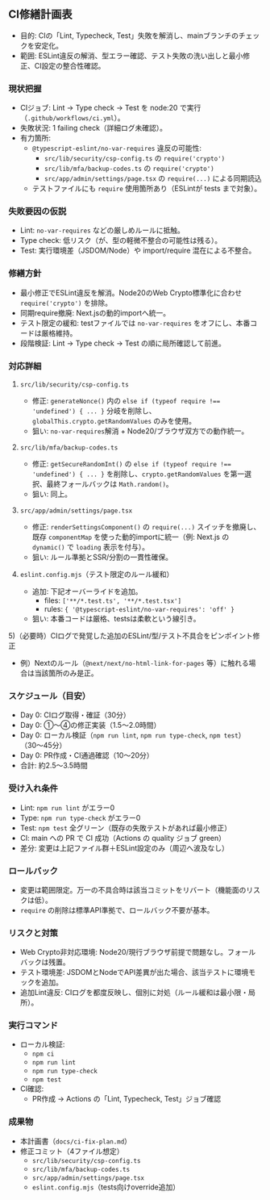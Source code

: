 ## CI修繕計画表

- 目的: CIの「Lint, Typecheck, Test」失敗を解消し、mainブランチのチェックを安定化。
- 範囲: ESLint違反の解消、型エラー確認、テスト失敗の洗い出しと最小修正、CI設定の整合性確認。

### 現状把握

- CIジョブ: Lint → Type check → Test を node:20 で実行（`.github/workflows/ci.yml`）。
- 失敗状況: 1 failing check（詳細ログ未確認）。
- 有力箇所:
  - `@typescript-eslint/no-var-requires` 違反の可能性:
    - `src/lib/security/csp-config.ts` の `require('crypto')`
    - `src/lib/mfa/backup-codes.ts` の `require('crypto')`
    - `src/app/admin/settings/page.tsx` の `require(...)` による同期読込
  - テストファイルにも `require` 使用箇所あり（ESLintが tests まで対象）。

### 失敗要因の仮説

- Lint: `no-var-requires` などの厳しめルールに抵触。
- Type check: 低リスク（が、型の軽微不整合の可能性は残る）。
- Test: 実行環境差（JSDOM/Node）や import/require 混在による不整合。

### 修繕方針

- 最小修正でESLint違反を解消。Node20のWeb Crypto標準化に合わせ `require('crypto')` を排除。
- 同期require撤廃: Next.jsの動的importへ統一。
- テスト限定の緩和: testファイルでは `no-var-requires` をオフにし、本番コードは厳格維持。
- 段階検証: Lint → Type check → Test の順に局所確認して前進。

### 対応詳細

1. `src/lib/security/csp-config.ts`
   - 修正: `generateNonce()` 内の `else if (typeof require !== 'undefined') { ... }` 分岐を削除し、`globalThis.crypto.getRandomValues` のみを使用。
   - 狙い: `no-var-requires`解消 + Node20/ブラウザ双方での動作統一。

2. `src/lib/mfa/backup-codes.ts`
   - 修正: `getSecureRandomInt()` の `else if (typeof require !== 'undefined') { ... }` を削除し、`crypto.getRandomValues` を第一選択、最終フォールバックは `Math.random()`。
   - 狙い: 同上。

3. `src/app/admin/settings/page.tsx`
   - 修正: `renderSettingsComponent()` の `require(...)` スイッチを撤廃し、既存 `componentMap` を使った動的importに統一（例: Next.js の `dynamic()` で `loading` 表示を付与）。
   - 狙い: ルール準拠とSSR/分割の一貫性確保。

4. `eslint.config.mjs`（テスト限定のルール緩和）
   - 追加: 下記オーバーライドを追加。
     - files: `['**/*.test.ts', '**/*.test.tsx']`
     - rules: `{ '@typescript-eslint/no-var-requires': 'off' }`
   - 狙い: 本番コードは厳格、testsは柔軟という線引き。

5)（必要時）CIログで発覚した追加のESLint/型/テスト不具合をピンポイント修正

- 例）Nextのルール（`@next/next/no-html-link-for-pages` 等）に触れる場合は当該箇所のみ是正。

### スケジュール（目安）

- Day 0: CIログ取得・確証（30分）
- Day 0: ①〜④の修正実装（1.5〜2.0時間）
- Day 0: ローカル検証（`npm run lint`, `npm run type-check`, `npm test`）（30〜45分）
- Day 0: PR作成・CI通過確認（10〜20分）
- 合計: 約2.5〜3.5時間

### 受け入れ条件

- Lint: `npm run lint` がエラー0
- Type: `npm run type-check` がエラー0
- Test: `npm test` 全グリーン（既存の失敗テストがあれば最小修正）
- CI: main への PR で CI 成功（Actions の quality ジョブ green）
- 差分: 変更は上記ファイル群＋ESLint設定のみ（周辺へ波及なし）

### ロールバック

- 変更は範囲限定。万一の不具合時は該当コミットをリバート（機能面のリスクは低）。
- `require` の削除は標準API準拠で、ロールバック不要が基本。

### リスクと対策

- Web Crypto非対応環境: Node20/現行ブラウザ前提で問題なし。フォールバックは残置。
- テスト環境差: JSDOMとNodeでAPI差異が出た場合、該当テストに環境モックを追加。
- 追加Lint違反: CIログを都度反映し、個別に対処（ルール緩和は最小限・局所）。

### 実行コマンド

- ローカル検証:
  - `npm ci`
  - `npm run lint`
  - `npm run type-check`
  - `npm test`
- CI確認:
  - PR作成 → Actions の「Lint, Typecheck, Test」ジョブ確認

### 成果物

- 本計画書（`docs/ci-fix-plan.md`）
- 修正コミット（4ファイル想定）
  - `src/lib/security/csp-config.ts`
  - `src/lib/mfa/backup-codes.ts`
  - `src/app/admin/settings/page.tsx`
  - `eslint.config.mjs`（tests向けoverride追加）
